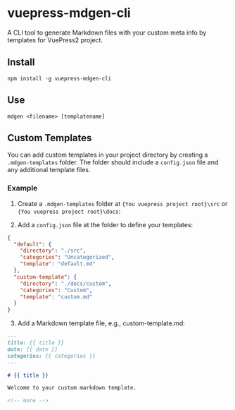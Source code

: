 # vuepress-mdgen-cli

A CLI tool to generate Markdown files with your custom meta info by templates for VuePress2 project.

## Install

```shell
npm install -g vuepress-mdgen-cli
```

## Use

```shell
mdgen <filename> [templatename]
```

## Custom Templates

You can add custom templates in your project directory by creating a `.mdgen-templates` folder. The folder should include a `config.json` file and any additional template files.

### Example

1. Create a `.mdgen-templates` folder at `{You vuepress project root}\src` or `{You vuepress project root}\docs`:

2. Add a `config.json` file at the folder to define your templates:

```json
{
  "default": {
    "directory": "./src",
    "categories": "Uncategorized",
    "template": "default.md"
  },
  "custom-template": {
    "directory": "./docs/custom",
    "categories": "Custom",
    "template": "custom.md"
  }
}
```

3. Add a Markdown template file, e.g., custom-template.md:

```markdown
---
title: {{ title }}
date: {{ date }}
categories: {{ categories }}
---

# {{ title }}

Welcome to your custom markdown template.

<!-- more -->
```

